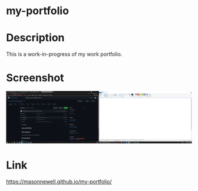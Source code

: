 <!-- @format -->

# my-portfolio

# Description

This is a work-in-progress of my work portfolio.

# Screenshot

![Screenshot](./images/HW2_sub_ss.png)

# Link

https://masonnewell.github.io/my-portfolio/
